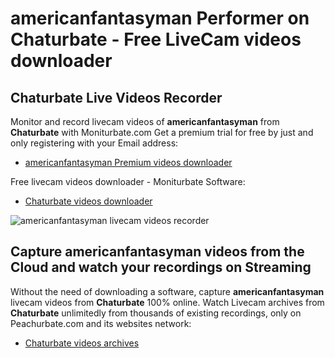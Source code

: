 # americanfantasyman Performer on Chaturbate - Free LiveCam videos downloader

## Chaturbate Live Videos Recorder

Monitor and record livecam videos of **americanfantasyman** from **Chaturbate** with Moniturbate.com
Get a premium trial for free by just and only registering with your Email address:
* [americanfantasyman Premium videos downloader](https://moniturbate.com/request-demo-licence-key.html)

Free livecam videos downloader - Moniturbate Software:
* [Chaturbate videos downloader](https://moniturbate.com/moniturbate-download-software.html)

![americanfantasyman livecam videos recorder](https://peachurnet.com/templates/moniturbate-software.png)


## Capture americanfantasyman videos from the Cloud and watch your recordings on Streaming

Without the need of downloading a software, capture **americanfantasyman** livecam videos from **Chaturbate** 100% online.
Watch Livecam archives from **Chaturbate** unlimitedly from thousands of existing recordings, only on Peachurbate.com and its websites network:
* [Chaturbate videos archives](https://peachurnet.com/)
